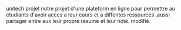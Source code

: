 unitech projet notre projet d'une plateform en ligne pour permettre au etudiants d'avoir acces a leur cours et a diffentes ressources ,aussi partager entre eux leur propre resumé et leur note.
modifié.
